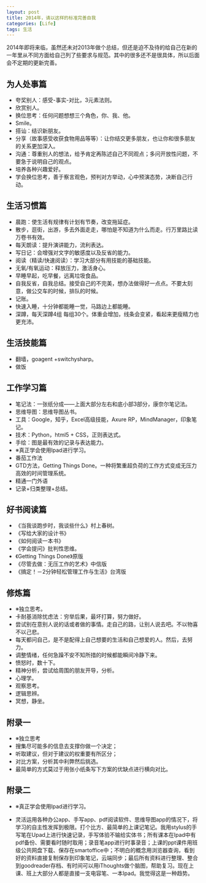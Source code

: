 ```yaml
---
layout: post
title: 2014年，请以这样的标准完善自我
categories: [Life]
tags: 生活
---
```


2014年即将来临，虽然还未对2013年做个总结，但还是迫不及待的给自己在新的一年里从不同方面给自己列了些要求与规范。其中的很多还不是很具体，所以后面会不定期的更新完善。

## 为人处事篇

- 夸奖别人：感受-事实-对比，3元素法则。
- 欣赏别人。
- 换位思考：任何问题想想三个角色，你、我、他。
- Smile。
- 搭讪：结识新朋友。
- 分享（故事感受收获食物用品等等）：让你结交更多朋友，也让你和很多朋友的关系更加深入。
- 沟通：尊重别人的想法，给予肯定再陈述自己不同观点；多问开放性问题，不要急于说明自己的观点。
- 培养各种兴趣爱好。
- 学会换位思考，善于察言观色，预判对方举动，心中预演态势，决断自己行动。

## 生活习惯篇

- 晨跑：使生活有规律有计划有节奏，改变拖延症。
- 散步，逛街，出游，多去外面走走，哪怕是不知道为什么而走。行万里路比读万卷书有效。
- 每天朗读：提升演讲能力，流利表达。
- 写日记：会增强对文字的敏感度以及反省的能力。
- 阅读（精读/快速阅读）：学习大部分有用技能的基础技能。
- 无氧/有氧运动：释放压力，激活身心。
- 早睡早起，吃早餐，远离垃圾食品。
- 自我反省，自我总结。接受自己的不完美，想办法做得好一点点。不要太刻意，做公交车的时候，排队的时候。
- 记账。
- 快速入睡，十分钟都能睡一觉，马路边上都能睡。
- 深蹲，每天深蹲4组 每组30个。体重会增加，线条会变紧，看起来更瘦精力也更充沛。

## 生活技能篇

- 翻墙，goagent +switchysharp。
- 做饭

## 工作学习篇

- 笔记法：一张纸分成——上面大部分左右和底小部3部分，康奈尔笔记法。
- 思维导图：思维导图丛书。
- 工具：Google，知乎，Excel高级技能，Axure RP，MindManager，印象笔记。
- 技术：Python，html5 + CSS，正则表达式。
- 手绘：图是最有效的记录与表达能力。
- ※真正学会使用Ipad进行学习。
- 番茄工作法
- GTD方法，Getting Things Done。一种将繁重超负荷的工作方式变成无压力高效的时间管理系统。
- 精通一门外语
- 记录+归类整理+总结。

## 好书阅读篇

- 《当我谈跑步时，我谈些什么》村上春树。
- 《写给大家的设计书》
- 《如何阅读一本书》
- 《学会提问》批判性思维。
- 《Getting Things Done》原版
- 《尽管去做：无压工作的艺术》中信版
- 《搞定！－2分钟轻松管理工作与生活》台湾版

## 修炼篇

- ※独立思考。
- 卡耐基消除忧虑法：穷举后果，最坏打算，努力做好。
- 尝试别在意别人说的话或者做的事情。走自己的路，让别人说去吧。不以物喜不以己悲。
- 每天都问自己，是不是配得上自己想要的生活和自己想爱的人。然后，去努力。
- 调整情绪，任何急躁不安不知所措的时候都能瞬间冷静下来。
- 愤怒时，数十下。
- 精神分析，尝试给周围的朋友开导，分析。
- 心理学。
- 观察思考。
- 逻辑思辨。
- 冥想，静坐。

## 附录一
- ※独立思考
- 搜集尽可能多的信息去支撑你做一个决定；
- 听取建议，但对于建议的权重要有所区分；
- 对比方案，分析其中利弊然后挑选。
- 最简单的方式莫过于用张小纸条写下方案的优缺点进行横向对比。

## 附录二
- ※真正学会使用Ipad进行学习。

- 灵活运用各种办公app、手写app、pdf阅读软件、思维导图app的情况下，将学习的自主性发挥到极限。打个比方、最简单的上课记笔记。我用stylus的手写笔在Upad上进行快速记录，手写体验不输给实体书；所有课本在Ipad中有pdf备份、需要看时随时取用；录音笔app进行时事录音；上课的ppt课件用班级公共网盘下载、保存在smartoffice中；不明白的概念用浏览器查询，看到好的资料直接复制保存到印象笔记，云端同步；最后所有资料进行整理、整合到goodreader存档、有时间可以用iThoughts做个脑图，帮助复习。现在上课、班上大部分人都是直接一支电容笔、一本Ipad。我觉得这是一种趋势。
